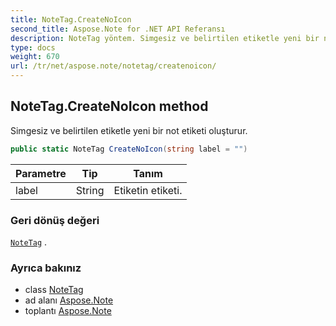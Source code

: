 ```yaml
---
title: NoteTag.CreateNoIcon
second_title: Aspose.Note for .NET API Referansı
description: NoteTag yöntem. Simgesiz ve belirtilen etiketle yeni bir not etiketi oluşturur.
type: docs
weight: 670
url: /tr/net/aspose.note/notetag/createnoicon/
---
```

## NoteTag.CreateNoIcon method

Simgesiz ve belirtilen etiketle yeni bir not etiketi oluşturur.

```csharp
public static NoteTag CreateNoIcon(string label = "")
```

| Parametre | Tip | Tanım |
| --- | --- | --- |
| label | String | Etiketin etiketi. |

### Geri dönüş değeri

[`NoteTag`](../) .

### Ayrıca bakınız

* class [NoteTag](../)
* ad alanı [Aspose.Note](../../notetag/)
* toplantı [Aspose.Note](../../../)


